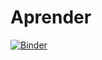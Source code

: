 # Aprender

[![Binder](https://mybinder.org/badge_logo.svg)](https://mybinder.org/v2/gh/Moure24/Aprender/tree/master/master)
